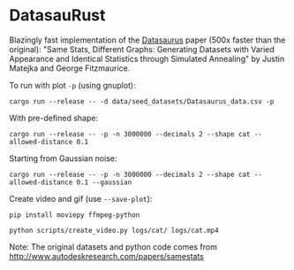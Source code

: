 # DatasauRust

Blazingly fast implementation of the [Datasaurus](https://www.autodesk.com/research/publications/same-stats-different-graphs) paper (500x faster than the original): "Same Stats, Different Graphs: Generating Datasets with Varied Appearance and Identical Statistics through Simulated Annealing" by Justin Matejka and George Fitzmaurice.

To run with plot `-p` (using gnuplot):
```
cargo run --release -- -d data/seed_datasets/Datasaurus_data.csv -p
```

With pre-defined shape:
```
cargo run --release -- -p -n 3000000 --decimals 2 --shape cat --allowed-distance 0.1
```

Starting from Gaussian noise:
```
cargo run --release -- -p -n 3000000 --decimals 2 --shape cat --allowed-distance 0.1 --gaussian
```

Create video and gif (use `--save-plot`):
```
pip install moviepy ffmpeg-python

python scripts/create_video.py logs/cat/ logs/cat.mp4
```


Note: The original datasets and python code comes from http://www.autodeskresearch.com/papers/samestats
